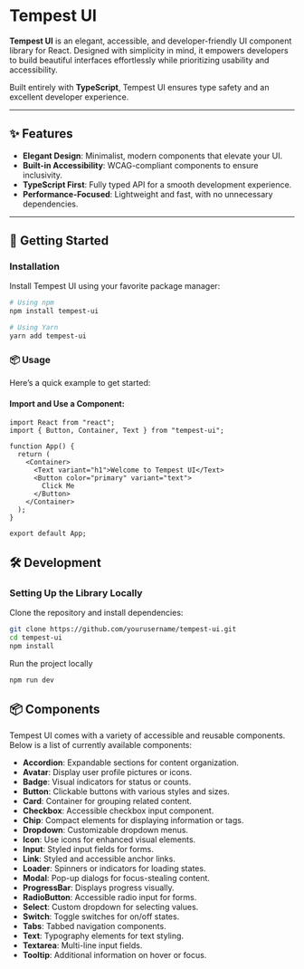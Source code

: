 # Tempest UI

**Tempest UI** is an elegant, accessible, and developer-friendly UI component library for React. Designed with simplicity in mind, it empowers developers to build beautiful interfaces effortlessly while prioritizing usability and accessibility.

Built entirely with **TypeScript**, Tempest UI ensures type safety and an excellent developer experience.

---

## ✨ Features

- **Elegant Design**: Minimalist, modern components that elevate your UI.
- **Built-in Accessibility**: WCAG-compliant components to ensure inclusivity.
- **TypeScript First**: Fully typed API for a smooth development experience.
- **Performance-Focused**: Lightweight and fast, with no unnecessary dependencies.

---

## 🚀 Getting Started

### Installation

Install Tempest UI using your favorite package manager:

```bash
# Using npm
npm install tempest-ui

# Using Yarn
yarn add tempest-ui
```

### 📦 Usage

Here’s a quick example to get started:

#### Import and Use a Component:

```tsx
import React from "react";
import { Button, Container, Text } from "tempest-ui";

function App() {
  return (
    <Container>
      <Text variant="h1">Welcome to Tempest UI</Text>
      <Button color="primary" variant="text">
        Click Me
      </Button>
    </Container>
  );
}

export default App;
```

## 🛠️ Development

### Setting Up the Library Locally

Clone the repository and install dependencies:

```bash
git clone https://github.com/yourusername/tempest-ui.git
cd tempest-ui
npm install
```

Run the project locally

```bash
npm run dev
```

## 📦 Components

Tempest UI comes with a variety of accessible and reusable components. Below is a list of currently available components:

- **Accordion**: Expandable sections for content organization.
- **Avatar**: Display user profile pictures or icons.
- **Badge**: Visual indicators for status or counts.
- **Button**: Clickable buttons with various styles and sizes.
- **Card**: Container for grouping related content.
- **Checkbox**: Accessible checkbox input component.
- **Chip**: Compact elements for displaying information or tags.
- **Dropdown**: Customizable dropdown menus.
- **Icon**: Use icons for enhanced visual elements.
- **Input**: Styled input fields for forms.
- **Link**: Styled and accessible anchor links.
- **Loader**: Spinners or indicators for loading states.
- **Modal**: Pop-up dialogs for focus-stealing content.
- **ProgressBar**: Displays progress visually.
- **RadioButton**: Accessible radio input for forms.
- **Select**: Custom dropdown for selecting values.
- **Switch**: Toggle switches for on/off states.
- **Tabs**: Tabbed navigation components.
- **Text**: Typography elements for text styling.
- **Textarea**: Multi-line input fields.
- **Tooltip**: Additional information on hover or focus.

